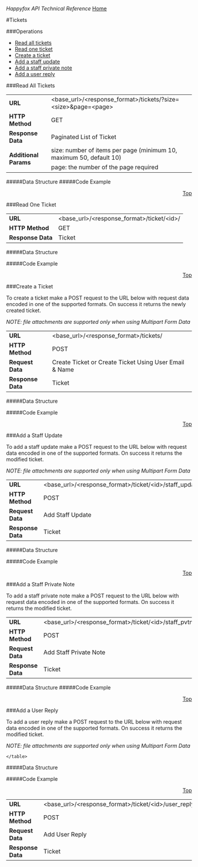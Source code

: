 *Happyfox API Technical Reference* [Home](https://github.com/reachvijay/HappyAPI/blob/master/README.md)


#Tickets



###Operations

* [Read all tickets](#read-all-tickets)
* [Read one ticket](#read-one-ticket)
* [Create a ticket](#create-a-ticket)
* [Add a staff update](#add-a-staff-update)
* [Add a staff private note](#add-a-staff-private-note)
* [Add a user reply](#add-a-user-reply)


###Read All Tickets

<table><tr>
			<td>
				<b>URL</b>
			</td>
			<td>
				&lt;base_url&gt;/&lt;response_format&gt;/tickets/?size=&lt;size&gt;&amp;page=&lt;page&gt;
			</td>
		</tr>
		<tr>
			<td>
				<b>HTTP Method</b>
			</td>
			<td>
				GET
			</td>
		</tr>
		<tr>
			<td>
				<b>Response Data</b>
			</td>
			<td>
				Paginated List of Ticket
			</td>
		</tr>
		<tr>
			<td rowspan="2">
				<b>Additional Params</b>
			</td>
			<td>
				size: number of items per page 	
				(minimum 10, maximum 50, default 10)
			</td>
		</tr>
		<tr>
			<td>
				page: the number of the page required
			</td>
		</tr>
</table>

#####Data Structure
#####Code Example
<p align="right"><a href="#operations">Top</a></p>

###Read One Ticket

<table><tr>
			<td>
				<b>URL</b>
			</td>
			<td>
				&lt;base_url&gt;/&lt;response_format&gt;/ticket/&lt;id&gt;/
			</td>
		</tr>
		<tr>
			<td>
				<b>HTTP Method</b>
			</td>
			<td>
				GET
			</td>
		</tr>
		<tr>
			<td>
				<b>Response Data</b>
			</td>
			<td>
				Ticket
			</td>
		</tr>
	
</table>	

#####Data Structure

#####Code Example

<p align="right"><a href="#operations">Top</a></p>

###Create a Ticket

To create a ticket make a POST request to the URL below with request data encoded in one of the supported formats. On success it returns the newly created ticket.

*NOTE: file attachments are supported only when using Multipart Form Data*

<table>
<tr>
			<td>
				<b>URL</b>
			</td>
			<td>
				&lt;base_url&gt;/&lt;response_format&gt;/tickets/
			</td>
		</tr>
		<tr>
			<td>
				<b>HTTP Method</b>
			</td>
			<td>
				POST
			</td>
		</tr>
		<tr>
			<td>
				<b>Request Data</b>
			</td>
			<td>
				Create
				Ticket or Create
				Ticket Using User Email &amp; Name
			</td>
		</tr>
		<tr>
			<td>
				<b>Response Data</b>
			</td>
			<td>
				Ticket
			</td>
		</tr>

</table>

	
#####Data Structure

#####Code Example

<p align="right"><a href="#operations">Top</a></p>

###Add a Staff Update

To add a staff update make a POST request to the URL below with request data encoded in one of the supported formats. On success it returns the modified ticket.

*NOTE: file attachments are supported only when using Multipart Form Data*

<table><tr>
			<td>
				<b>URL</b>
			</td>
			<td>
				&lt;base_url&gt;/&lt;response_format&gt;/ticket/&lt;id&gt;/staff_update/
			</td>
		</tr>
		<tr>
			<td>
				<b>HTTP Method</b>
			</td>
			<td>
				POST
			</td>
		</tr>
		<tr>
			<td>
				<b>Request Data</b>
			</td>
			<td>
				Add
				Staff Update
			</td>
		</tr>
		<tr>
			<td>
				<b>Response Data</b>
			</td>
			<td>
				Ticket
			</td>
		</tr>
	
</table>

#####Data Structure

#####Code Example

<p align="right"><a href="#operations">Top</a></p>
###Add a Staff Private Note

To add a staff private note make a POST request to the URL below with request data encoded in one of the supported formats. On success it returns the modified ticket.
<table>
<tr>
			<td>
				<b>URL</b>
			</td>
			<td>
				&lt;base_url&gt;/&lt;response_format&gt;/ticket/&lt;id&gt;/staff_pvtnote/
			</td>
		</tr>
		<tr>
			<td>
				<b>HTTP Method</b>
			</td>
			<td>
				POST
			</td>
		</tr>
		<tr>
			<td>
				<b>Request Data</b>
			</td>
			<td>
				Add
				Staff Private Note
			</td>
		</tr>
		<tr>
			<td>
				<b>Response Data</b>
			</td>
			<td>
				Ticket
			</td>
		</tr>
	
</table>
	
#####Data Structure
#####Code Example

<p align="right"><a href="#operations">Top</a></p>	
	
###Add a User Reply

To add a user reply make a POST request to the URL below with request data encoded in one of the supported formats. On success it returns the modified ticket.

*NOTE: file attachments are supported only when using Multipart Form Data*

<table><tr>
			<td>
				<b>URL</b>
			</td>
			<td>
				&lt;base_url&gt;/&lt;response_format&gt;/ticket/&lt;id&gt;/user_reply/
			</td>
		</tr>
		<tr>
			<td>
				<b>HTTP Method</b>
			</td>
			<td>
				POST
			</td>
		</tr>
		<tr>
			<td>
				<b>Request Data</b>
			</td>
			<td>
				Add
				User Reply
			</td>
		</tr>
		<tr>
			<td>
				<b>Response Data</b>
			</td>
			<td>
				Ticket
			</td>
		</tr>
	
	</table>
	
#####Data Structure

#####Code Example

<p align="right"><a href="#operations">Top</a></p>
